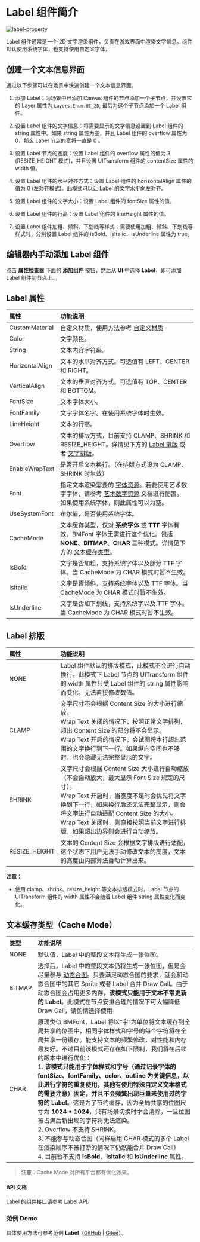 # Label 组件简介

![label-property](./label/label-property.png)

Label 组件通常是一个 2D 文字渲染组件，负责在游戏界面中渲染文字信息。组件默认使用系统字体，也支持使用自定义字体，

## 创建一个文本信息界面

通过以下步骤可以在场景中快速创建一个文本信息界面。

1. 添加 Label：为场景中已添加 Canvas 组件的节点添加一个子节点，并设置它的 Layer 属性为 `Layers.Enum.UI_2D`, 最后为这个子节点添加一个 Label 组件。

2. 设置 Label 组件的文字信息：将需要显示的文字信息设置到 Label 组件的 string 属性中。如果 string 属性为空，并且 Label 组件的 overflow 属性为 0，那么 Label 节点的宽将一直是 0 。

3. 设置 Label 节点的宽度：设置 Label 组件的 overflow 属性的值为 3 (RESIZE_HEIGHT 模式)，并且设置 UITransform 组件的 contentSize 属性的 width 值。

4. 设置 Label 组件的水平对齐方式：设置 Label 组件的 horizontalAlign 属性的值为 0 (左对齐模式)。此模式可以让 Label 的文字水平向左对齐。

5. 设置 Label 组件的文字大小：设置 Label 组件的 fontSize 属性的值。

6. 设置 Label 组件的行高：设置 Label 组件的 lineHeight 属性的值。

7. 设置 Label 组件加粗、倾斜、下划线等样式：需要使用加粗、倾斜、下划线等样式时，分别设置 Label 组件的 isBold、isItalic、isUnderline 属性为 true。

## 编辑器内手动添加 Label 组件

点击 **属性检查器** 下面的 **添加组件** 按钮，然后从 **UI** 中选择 **Label**，即可添加 Label 组件到节点上。

## Label 属性

| 属性 |   功能说明
| :-------------- | :----------- |
| CustomMaterial | 自定义材质，使用方法参考 [自定义材质](../engine/ui-material.md)
| Color | 文字颜色。
| String | 文本内容字符串。
| HorizontalAlign | 文本的水平对齐方式。可选值有 LEFT、CENTER 和 RIGHT。
| VerticalAlign | 文本的垂直对齐方式。可选值有 TOP、CENTER 和 BOTTOM。
| FontSize | 文本字体大小。
| FontFamily | 文字字体名字。在使用系统字体时生效。
| LineHeight | 文本的行高。
| Overflow | 文本的排版方式，目前支持 CLAMP、SHRINK 和 RESIZE_HEIGHT。详情见下方的 [Label 排版](#label-%E6%8E%92%E7%89%88) 或者 [文字排版](../engine/label-layout.md)。
| EnableWrapText | 是否开启文本换行。（在排版方式设为 CLAMP、SHRINK 时生效）
| Font | 指定文本渲染需要的 [字体资源](../../../asset/font.md)。若要使用艺术数字字体，请参考 [艺术数字资源](../../../asset/label-atlas.md) 文档进行配置。<br>如果使用系统字体，则此属性可以为空。
| UseSystemFont | 布尔值，是否使用系统字体。
| CacheMode | 文本缓存类型，仅对 **系统字体** 或 **TTF** 字体有效，BMFont 字体无需进行这个优化。包括 **NONE**、**BITMAP**、**CHAR** 三种模式。详情见下方的 [文本缓存类型](#%E6%96%87%E6%9C%AC%E7%BC%93%E5%AD%98%E7%B1%BB%E5%9E%8B%EF%BC%88cache-mode%EF%BC%89)。
| IsBold | 文字是否加粗，支持系统字体以及部分 TTF 字体。当 CacheMode 为 CHAR 模式时暂不生效。
| IsItalic | 文字是否倾斜，支持系统字体以及 TTF 字体。当 CacheMode 为 CHAR 模式时暂不生效。
| IsUnderline | 文字是否加下划线，支持系统字以及 TTF 字体。当 CacheMode 为 CHAR 模式时暂不生效。

<!--| SpacingX | 文本字符之间的间距。（使用 BMFont 位图字体时生效）-->

## Label 排版

| 属性 |   功能说明
| :-------------- | :----------- |
| NONE  | Label 组件默认的排版模式，此模式不会进行自动换行。此模式下 Label 节点的 UITransform 组件的 width 属性只受 Label 组件的 string 属性影响而变化，无法直接修改数值。
| CLAMP | 文字尺寸不会根据 Content Size 的大小进行缩放。<br>Wrap Text 关闭的情况下，按照正常文字排列，超出 Content Size 的部分将不会显示。<br>Wrap Text 开启的情况下，会试图将本行超出范围的文字换行到下一行。如果纵向空间也不够时，也会隐藏无法完整显示的文字。
| SHRINK | 文字尺寸会根据 Content Size 大小进行自动缩放（不会自动放大，最大显示 Font Size 规定的尺寸）。<br>Wrap Text 开启时，当宽度不足时会优先将文字换到下一行，如果换行后还无法完整显示，则会将文字进行自动适配 Content Size 的大小。<br>Wrap Text 关闭时，则直接按照当前文字进行排版，如果超出边界则会进行自动缩放。
| RESIZE_HEIGHT | 文本的 Content Size 会根据文字排版进行适配，这个状态下用户无法手动修改文本的高度，文本的高度由内部算法自动计算出来。

**注意：** 
* 使用 clamp、shrink、resize_height 等文本排版模式时，Label 节点的 UITransform 组件的 width 属性不会随着 Label 组件 string 属性变化而变化。

## 文本缓存类型（Cache Mode）

| 类型 |   功能说明
| :-------------- | :----------- |
| NONE | 默认值，Label 中的整段文本将生成一张位图。
| BITMAP | 选择后，Label 中的整段文本仍将生成一张位图，但是会尽量参与 [动态合图](../../../advanced-topics/dynamic-atlas.md)。只要满足动态合图的要求，就会和动态合图中的其它 Sprite 或者 Label 合并 Draw Call。由于动态合图会占用更多内存，**该模式只能用于文本不常更新的 Label**。此模式在节点安排合理的情况下可大幅降低 Draw Call，请酌情选择使用
| CHAR | 原理类似 BMFont，Label 将以“字”为单位将文本缓存到全局共享的位图中，相同字体样式和字号的每个字符将在全局共享一份缓存。能支持文本的频繁修改，对性能和内存最友好。不过目前该模式还存在如下限制，我们将在后续的版本中进行优化：<br>1. **该模式只能用于字体样式和字号（通过记录字体的 fontSize、fontFamily、color、outline 为关键信息，以此进行字符的重复使用，其他有使用特殊自定义文本格式的需要注意）固定，并且不会频繁出现巨量未使用过的字符的 Label**。这是为了节约缓存，因为全局共享的位图尺寸为 **1024 * 1024**，只有场景切换时才会清除，一旦位图被占满后新出现的字符将无法渲染。<br>2. Overflow 不支持 SHRINK。<br>3. 不能参与动态合图（同样启用 CHAR 模式的多个 Label 在渲染顺序不被打断的情况下仍然能合并 Draw Call）<br>4. 目前暂不支持 **IsBold**、**IsItalic** 和 **IsUnderline** 属性。

> **注意**：Cache Mode 对所有平台都有优化效果。

<!-- ### BMFont 与 UI 合图自动批处理

 理论上，如果你的游戏 UI 没有使用系统字体或者 TTF 字体，并且所有的 UI 图片资源都可以合在一张图上，那么 UI 是可以只用一个 Draw Call 来完成的。
 更多关于 BMFont 与 UI 合图自动批处理的内容，请参考 [BMFont 与 UI 合图自动批处理](https://docs.cocos.com/creator/2.1/manual/zh/advanced-topics/ui-auto-batch.html) -->

#### API 文档
Label 的组件接口请参考 [Label API](%__APIDOC__%/zh/result?keyword=Label)。

### 范例 Demo
具体使用方法可参考范例 **Label**（[GitHub](https://github.com/cocos/cocos-test-projects/tree/v3.8/assets/cases/ui/02.label) | [Gitee](https://gitee.com/mirrors_cocos-creator/test-cases-3d/tree/v3.8/assets/cases/ui/02.label)）。